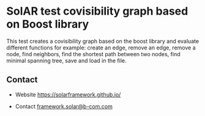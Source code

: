 SolAR test covisibility graph based on Boost library
=============

This test creates a covisibility graph based on the boost library and evaluate different functions for example: create an edge, remove an edge, remove a node, find neighbors, find the shortest path between two nodes, find minimal spanning tree, save and load in the file.

## Contact 


*   Website https://solarframework.github.io/

*   Contact framework.solar@b-com.com
